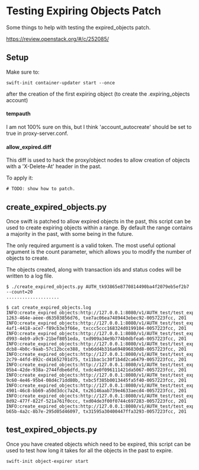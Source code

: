 Testing Expiring Objects Patch
==============================

Some things to help with testing the expired_objects patch.

https://review.openstack.org/#/c/252085/

Setup
-----

Make sure to:

```Shell
swift-init container-updater start --once
```
after the creation of the first expiring object (to create the .expiring_objects account)

#### tempauth

I am not 100% sure on this, but I think 'account_autocreate' should be set to true
in proxy-server.conf.

#### allow_expired.diff

This diff is used to hack the proxy/object nodes to allow creation of objects with a 'X-Delete-At' header in the past.

To apply it:

```Shell
# TODO: show how to patch.
```

create_expired_objects.py
-------------------------

Once swift is patched to allow expired objects in the past, this script can be used to create expiring objects within a range.  By default the range contains a majority in the past, with some being in the future.

The only required argument is a valid token.  The most useful optional argument is the count parameter, which allows you to modify the number of objects to create.

The objects created, along with transaction ids and status codes will be written to a log file.

```
$ ./create_expired_objects.py AUTH_tk93865e8770814490ba4f2079eb5ef2b7 --count=20
....................

$ cat create_expired_objects.log
INFO:create_expired_objects:http://127.0.0.1:8080/v1/AUTH_test/test_exp/2016/04/24/19/119f1fc6-1263-464e-aeee-d63503856d76, txe7ac06ea7489443ebec92-0057223fcc, 201
INFO:create_expired_objects:http://127.0.0.1:8080/v1/AUTH_test/test_exp/2016/04/26/19/ae4253bc-4af1-4418-ace7-f89cb3e3f66e, txccc5ccc168324d0199104-0057223fcc, 201
INFO:create_expired_objects:http://127.0.0.1:8080/v1/AUTH_test/test_exp/2016/05/03/03/d106d7f6-d993-4eb9-a9c9-21bef8051eda, txd909a34e9b774b0dbfea6-0057223fcc, 201
INFO:create_expired_objects:http://127.0.0.1:8080/v1/AUTH_test/test_exp/2016/04/22/15/2bd35aa6-dcb8-4b0c-9aab-57c12bcce388, txb6dd4b316a694896830d8-0057223fcc, 201
INFO:create_expired_objects:http://127.0.0.1:8080/v1/AUTH_test/test_exp/2016/04/17/17/c715d663-2c79-44fd-892c-d41652701d75, tx11bac1c30f1b4d2ca6479-0057223fcc, 201
INFO:create_expired_objects:http://127.0.0.1:8080/v1/AUTH_test/test_exp/2016/04/18/21/050032b7-05b4-42de-938a-2744fdbe6dfd, txdc4e0f096111421da5067-0057223fcc, 201
INFO:create_expired_objects:http://127.0.0.1:8080/v1/AUTH_test/test_exp/2016/04/29/02/dda48016-9c60-4e46-95b4-08d4c71dd80b, txbc5f385b0013445fa5f40-0057223fcc, 201
INFO:create_expired_objects:http://127.0.0.1:8080/v1/AUTH_test/test_exp/2016/04/23/20/c496a74a-4901-46c8-bb69-a50d3dcc7a24, tx26146aab739e4633aecd4-0057223fcc, 201
INFO:create_expired_objects:http://127.0.0.1:8080/v1/AUTH_test/test_exp/2016/05/02/10/82a3c06f-8d92-477f-822f-521a761f0ccc, txd04de3f00f0744c697283-0057223fcc, 201
INFO:create_expired_objects:http://127.0.0.1:8080/v1/AUTH_test/test_exp/2016/04/25/15/1b895bf6-b65b-4a2c-8b7e-295d05d46097, tx31595a30400447ffa3293-0057223fcc, 201
```

test_expired_objects.py
-----------------------

Once you have created objects which need to be expired, this script can be used to test how long it takes for all the objects in the past to expire.

```Shell
swift-init object-expirer start
```
